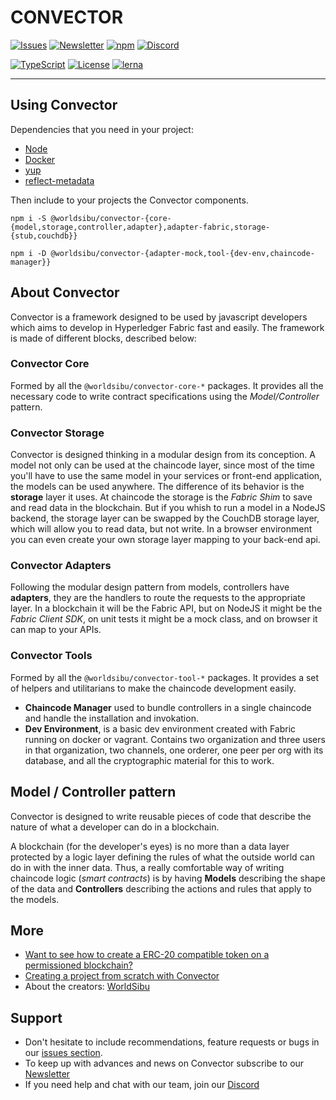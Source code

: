 # CONVECTOR

[![Issues](https://img.shields.io/github/issues-raw/@worldsibu/convector.svg)](https://github.com/worldsibu/convector/issues)
[![Newsletter](https://img.shields.io/badge/Newsletter--orange.svg)](https://worldsibu.io/subscribe/)
[![npm](https://img.shields.io/npm/v/@worldsibu/convector-core-chaincode.svg)](https://www.npmjs.com/package/@worldsibu/convector-core-chaincode)
[![Discord](https://img.shields.io/discord/469152206638284800.svg)](https://discord.gg/twRwpWt)

[![TypeScript](https://badges.frapsoft.com/typescript/code/typescript.svg?v=101)](https://github.com/ellerbrock/typescript-badges/)
[![License](https://img.shields.io/badge/License-Apache%202.0-blue.svg)](https://opensource.org/licenses/Apache-2.0)
[![lerna](https://img.shields.io/badge/maintained%20with-lerna-cc00ff.svg)](https://lernajs.io/)


----

## Using Convector

Dependencies that you need in your project:

* [Node](https://nodejs.org/en/download/)
* [Docker](http://hyperledger-fabric.readthedocs.io/en/release-1.2/install.html)
* [yup](https://www.npmjs.com/package/yup)
* [reflect-metadata](https://www.npmjs.com/package/reflect-metadata)

Then include to your projects the Convector components.

`npm i -S @worldsibu/convector-{core-{model,storage,controller,adapter},adapter-fabric,storage-{stub,couchdb}}`

`npm i -D @worldsibu/convector-{adapter-mock,tool-{dev-env,chaincode-manager}}`

## About Convector
Convector is a framework designed to be used by javascript developers which aims to develop in Hyperledger Fabric fast and easily.
The framework is made of different blocks, described below:

### Convector Core
Formed by all the `@worldsibu/convector-core-*` packages. It provides all the necessary code to write contract specifications using the *Model/Controller* pattern.

### Convector Storage
Convector is designed thinking in a modular design from its conception. A model not only can be used at the chaincode layer, since most of the time you'll have to use the same model in your services or front-end application, the models can be used anywhere. The difference of its behavior is the **storage** layer it uses. At chaincode the storage is the _Fabric Shim_ to save and read data in the blockchain. But if you whish to run a model in a NodeJS backend, the storage layer can be swapped by the CouchDB storage layer, which will allow you to read data, but not write. In a browser environment you can even create your own storage layer mapping to your back-end api.

### Convector Adapters
Following the modular design pattern from models, controllers have **adapters**, they are the handlers to route the requests to the appropriate layer. In a blockchain it will be the Fabric API, but on NodeJS it might be the _Fabric Client SDK_, on unit tests it might be a mock class, and on browser it can map to your APIs.

### Convector Tools
Formed by all the `@worldsibu/convector-tool-*` packages. It provides a set of helpers and utilitarians to make the chaincode development easily.

- **Chaincode Manager** used to bundle controllers in a single chaincode and handle the installation and invokation.
- **Dev Environment**, is a basic dev environment created with Fabric running on docker or vagrant. Contains two organization and three users in that organization, two channels, one orderer, one peer per org with its database, and all the cryptographic material for this to work.

## Model / Controller pattern
Convector is designed to write reusable pieces of code that describe the nature of what a developer can do in a blockchain. 

A blockchain (for the developer's eyes) is no more than a data layer protected by a logic layer defining the rules of what the outside world can do in with the inner data. Thus, a really comfortable way of writing chaincode logic (_smart contracts_) is by having **Models** describing the shape of the data and **Controllers** describing the actions and rules that apply to the models.

## More

* [Want to see how to create a ERC-20 compatible token on a permissioned blockchain?](https://github.com/worldsibu/convector-example-token)
* [Creating a project from scratch with Convector](https://github.com/worldsibu/convector-example-marketplace)
* About the creators: [WorldSibu](https://worldsibu.io)

## Support

* Don't hesitate to include recommendations, feature requests or bugs in our [issues section](https://github.com/worldsibu/convector/issues).
* To keep up with advances and news on Convector subscribe to our [Newsletter](https://worldsibu.io/subscribe/)
* If you need help and chat with our team, join our [Discord](https://discord.gg/twRwpWt)

